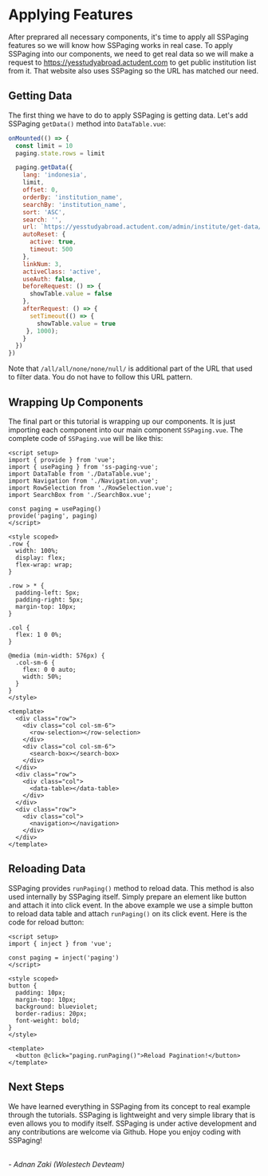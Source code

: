 <script setup>
import SSPaging from '../components/SSPaging.vue'
import ReloadButton from '../components/ReloadButton.vue'
</script>

# Applying Features
After preprared all necessary components, it's time to apply all SSPaging features so we will know how SSPaging works in real case. To apply SSPaging into our components, we need to get real data so we will make a request to https://yesstudyabroad.actudent.com to get public institution list from it. That website also uses SSPaging so the URL has matched our need.

## Getting Data
The first thing we have to do to apply SSPaging is getting data. Let's add SSPaging `getData()` method into `DataTable.vue`:
```js
onMounted(() => {
  const limit = 10
  paging.state.rows = limit

  paging.getData({
    lang: 'indonesia',
    limit,
    offset: 0,
    orderBy: 'institution_name',
    searchBy: 'institution_name',
    sort: 'ASC',
    search: '',
    url: `https://yesstudyabroad.actudent.com/admin/institute/get-data/all/all/none/none/null/`,
    autoReset: {
      active: true,
      timeout: 500
    },
    linkNum: 3,
    activeClass: 'active',
    useAuth: false,
    beforeRequest: () => {
      showTable.value = false
    },
    afterRequest: () => {
      setTimeout(() => {
        showTable.value = true
     }, 1000);
    }
  })
})

```
Note that `/all/all/none/none/null/` is additional part of the URL that used to filter data. You do not have to follow this URL pattern.

## Wrapping Up Components
The final part or this tutorial is wrapping up our components. It is just importing each component into our main component `SSPaging.vue`. The complete code of `SSPaging.vue` will be like this:
```vue
<script setup>
import { provide } from 'vue';
import { usePaging } from 'ss-paging-vue';
import DataTable from './DataTable.vue';
import Navigation from './Navigation.vue';
import RowSelection from './RowSelection.vue';
import SearchBox from './SearchBox.vue';

const paging = usePaging()
provide('paging', paging)
</script>

<style scoped>
.row {
  width: 100%;
  display: flex;
  flex-wrap: wrap;
}

.row > * {
  padding-left: 5px;
  padding-right: 5px;
  margin-top: 10px;
}

.col {
  flex: 1 0 0%;
}

@media (min-width: 576px) {
  .col-sm-6 {
    flex: 0 0 auto;
    width: 50%;
  }
}
</style>

<template>
  <div class="row">
    <div class="col col-sm-6">
      <row-selection></row-selection>
    </div>
    <div class="col col-sm-6">
      <search-box></search-box>
    </div>
  </div>
  <div class="row">
    <div class="col">
      <data-table></data-table>
    </div>
  </div>
  <div class="row">
    <div class="col">
      <navigation></navigation>
    </div>
  </div>
</template>
```
<SSPaging></SSPaging>

## Reloading Data
SSPaging provides `runPaging()` method to reload data. This method is also used internally by SSPaging itself. Simply prepare an element like button and attach it into click event. In the above example we use a simple button to reload data table and attach `runPaging()` on its click event. Here is the code for reload button:
```vue
<script setup>
import { inject } from 'vue';

const paging = inject('paging')
</script>

<style scoped>
button {
  padding: 10px;
  margin-top: 10px;
  background: blueviolet;
  border-radius: 20px;
  font-weight: bold;
}
</style>

<template>
  <button @click="paging.runPaging()">Reload Pagination!</button>
</template>
```

## Next Steps
We have learned everything in SSPaging from its concept to real example through the tutorials. SSPaging is lightweight and very simple library that is even allows you to modify itself. SSPaging is under active development and any contributions are welcome via Github. Hope you enjoy coding with SSPaging!<br/>

<br/>
<i>- Adnan Zaki (Wolestech Devteam)</i>